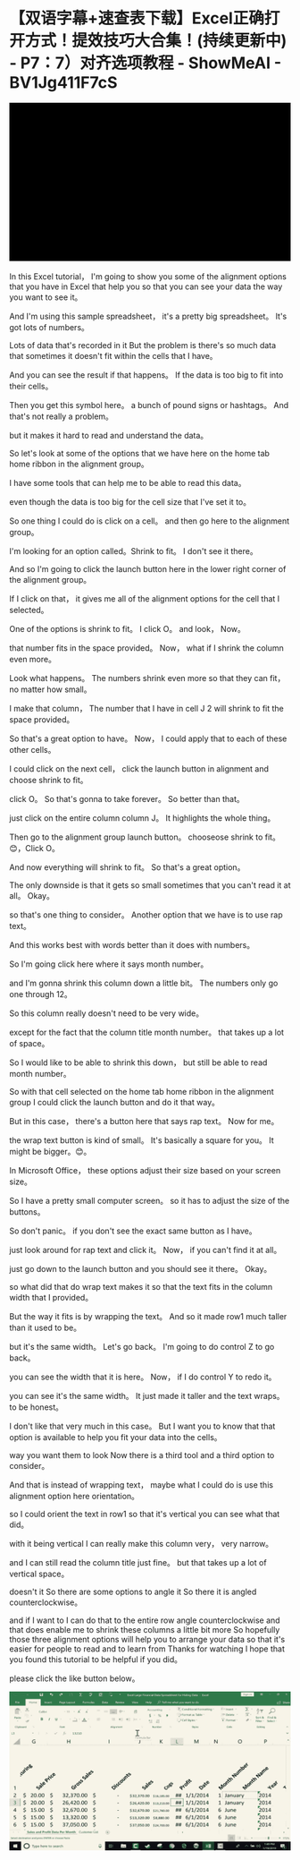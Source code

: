 # 【双语字幕+速查表下载】Excel正确打开方式！提效技巧大合集！(持续更新中) - P7：7）对齐选项教程 - ShowMeAI - BV1Jg411F7cS

![](img/cff7515355a4459eebb1c49150a7699a_0.png)

In this Excel tutorial， I'm going to show you some of the alignment options that you have in Excel that help you so that you can see your data the way you want to see it。

 And I'm using this sample spreadsheet， it's a pretty big spreadsheet。 It's got lots of numbers。

 Lots of data that's recorded in it But the problem is there's so much data that sometimes it doesn't fit within the cells that I have。

 And you can see the result if that happens。 If the data is too big to fit into their cells。

 Then you get this symbol here。 a bunch of pound signs or hashtags。 And that's not really a problem。

 but it makes it hard to read and understand the data。

 So let's look at some of the options that we have here on the home tab home ribbon in the alignment group。

 I have some tools that can help me to be able to read this data。

 even though the data is too big for the cell size that I've set it to。

 So one thing I could do is click on a cell。 and then go here to the alignment group。

 I'm looking for an option called。Shrink to fit。 I don't see it there。

 And so I'm going to click the launch button here in the lower right corner of the alignment group。

 If I click on that， it gives me all of the alignment options for the cell that I selected。

 One of the options is shrink to fit。 I click O。 and look， Now。

 that number fits in the space provided。 Now， what if I shrink the column even more。

 Look what happens。 The numbers shrink even more so that they can fit， no matter how small。

 I make that column， The number that I have in cell J 2 will shrink to fit the space provided。

 So that's a great option to have。 Now， I could apply that to each of these other cells。

 I could click on the next cell， click the launch button in alignment and choose shrink to fit。

 click O。 So that's gonna to take forever。 So better than that。

 just click on the entire column column J。 It highlights the whole thing。

 Then go to the alignment group launch button。 chooseose shrink to fit。😊，Click O。

 And now everything will shrink to fit。 So that's a great option。

 The only downside is that it gets so small sometimes that you can't read it at all。 Okay。

 so that's one thing to consider。 Another option that we have is to use rap text。

 And this works best with words better than it does with numbers。

 So I'm going click here where it says month number。

 and I'm gonna shrink this column down a little bit。 The numbers only go one through 12。

 So this column really doesn't need to be very wide。

 except for the fact that the column title month number。 that takes up a lot of space。

 So I would like to be able to shrink this down， but still be able to read month number。

 So with that cell selected on the home tab home ribbon in the alignment group I could click the launch button and do it that way。

 But in this case， there's a button here that says rap text。 Now for me。

 the wrap text button is kind of small。 It's basically a square for you。 It might be bigger。😊。

In Microsoft Office， these options adjust their size based on your screen size。

 So I have a pretty small computer screen。 so it has to adjust the size of the buttons。

 So don't panic。 if you don't see the exact same button as I have。

 just look around for rap text and click it。 Now， if you can't find it at all。

 just go down to the launch button and you should see it there。 Okay。

 so what did that do wrap text makes it so that the text fits in the column width that I provided。

 But the way it fits is by wrapping the text。 And so it made row1 much taller than it used to be。

 but it's the same width。 Let's go back。 I'm going to do control Z to go back。

 you can see the width that it is here。 Now， if I do control Y to redo it。

 you can see it's the same width。 It just made it taller and the text wraps。 to be honest。

 I don't like that very much in this case。 But I want you to know that that option is available to help you fit your data into the cells。

way you want them to look Now there is a third tool and a third option to consider。

 And that is instead of wrapping text， maybe what I could do is use this alignment option here orientation。

 so I could orient the text in row1 so that it's vertical you can see what that did。

 with it being vertical I can really make this column very， very narrow。

 and I can still read the column title just fine。 but that takes up a lot of vertical space。

 doesn't it So there are some options to angle it So there it is angled counterclockwise。

 and if I want to I can do that to the entire row angle counterclockwise and that does enable me to shrink these columns a little bit more So hopefully those three alignment options will help you to arrange your data so that it's easier for people to read and to learn from Thanks for watching I hope that you found this tutorial to be helpful if you did。

 please click the like button below。

![](img/cff7515355a4459eebb1c49150a7699a_2.png)